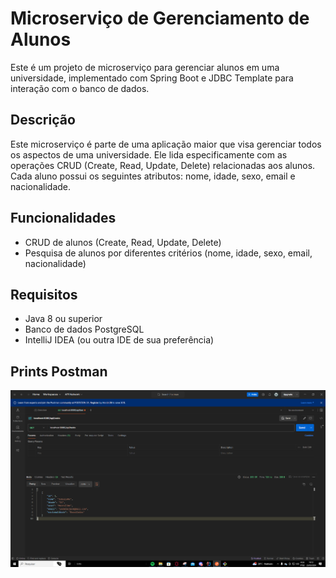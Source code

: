 # Microserviço de Gerenciamento de Alunos

Este é um projeto de microserviço para gerenciar alunos em uma universidade, implementado com Spring Boot e JDBC Template para interação com o banco de dados.

## Descrição

Este microserviço é parte de uma aplicação maior que visa gerenciar todos os aspectos de uma universidade. Ele lida especificamente com as operações CRUD (Create, Read, Update, Delete) relacionadas aos alunos. Cada aluno possui os seguintes atributos: nome, idade, sexo, email e nacionalidade.

## Funcionalidades

- CRUD de alunos (Create, Read, Update, Delete)
- Pesquisa de alunos por diferentes critérios (nome, idade, sexo, email, nacionalidade)

## Requisitos

- Java 8 ou superior
- Banco de dados PostgreSQL
- IntelliJ IDEA (ou outra IDE de sua preferência)

## Prints Postman
![Postman Aula 03](imgs/postman_aula03.png)
